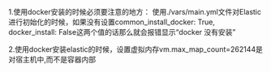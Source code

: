 1.使用docker安装的时候必须要注意的地方：
    使用./vars/main.yml文件对Elastic 进行初始化的时候，如果没有设置common_install_docker: True, docker_install: False这两个值的话那么就会报错显示“docker 没有安装”

2.使用docker安装elastic的时候，设置虚拟内存vm.max_map_count=262144是对宿主机中,而不是容器内部
